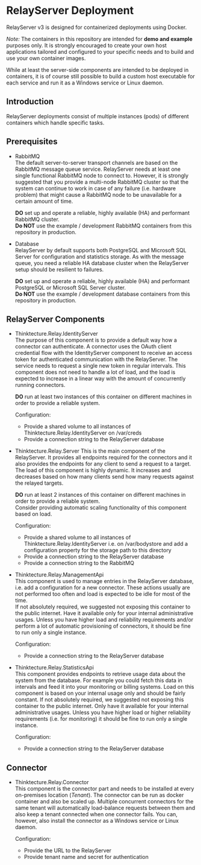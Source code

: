 # RelayServer Deployment

RelayServer v3 is designed for containerized deployments using Docker.

_Note:_ The containers in this repository are intended for **demo and example** purposes only. It is strongly
encouraged to create your own host applications tailored and configured to your specific needs and to build and use
your own container images.

While at least the server-side components are intended to be deployed in containers, it is of course still possible
to build a custom host executable for each service and run it as a Windows service or Linux daemon.

## Introduction

RelayServer deployments consist of multiple instances (pods) of different containers which handle specific tasks.

## Prerequisites

* RabbitMQ  
  The default server-to-server transport channels are based on the RabbitMQ message queue service. RelayServer needs
  at least one single functional RabbitMQ node to connect to. However, it is strongly suggested that you provide a
  multi-node RabbitMQ cluster so that the system can continue to work in case of any failure (i.e. hardware problem)
  that might cause a RabbitMQ node to be unavailable for a certain amount of time.

  **DO** set up and operate a reliable, highly available (HA) and performant RabbitMQ cluster.  
  **Do NOT** use the example / development RabbitMQ containers from this repository in production.
* Database  
  RelayServer by default supports both PostgreSQL and Microsoft SQL Server for configuration and statistics storage.
  As with the message queue, you need a reliable HA database cluster when the RelayServer setup should be resilient
  to failures.

  **DO** set up and operate a reliable, highly available (HA) and performant PostgreSQL or Microsoft SQL Server
  cluster.  
  **Do NOT** use the example / development database containers from this repository in production.

## RelayServer Components

* Thinktecture.Relay.IdentityServer  
  The purpose of this component is to provide a default way how a connector can authenticate. A connector uses the
  OAuth client credential flow with the IdentityServer component to receive an access token for authenticated
  communication with the RelayServer. The service needs to request a single new token in regular intervals. This
  component does not need to handle a lot of load, and the load is expected to increase in a linear way with the
  amount of concurrently running connectors.  
  
  **DO** run at least two instances of this container on different machines in order to provide a reliable system.

  Configuration:
  * Provide a shared volume to all instances of Thinktecture.Relay.IdentityServer on /var/creds
  * Provide a connection string to the RelayServer database 

* Thinktecture.Relay.Server
  This is the main component of the RelayServer. It provides all endpoints required for the connectors and it also
  provides the endpoints for any client to send a request to a target. The load of this component is highly dynamic.
  It increases and decreases based on how many clients send how many requests against the relayed targets.
  
  **DO** run at least 2 instances of this container on different machines in order to provide a reliable system.  
  Consider providing automatic scaling functionality of this component based on load.

  Configuration:
  * Provide a shared volume to all instances of Thinktecture.Relay.IdentityServer i.e. on /var/bodystore and add a
    configuration property for the storage path to this directory
  * Provide a connection string to the RelayServer database 
  * Provide a connection string to the RabbitMQ

* Thinktecture.Relay.ManagementApi  
  This component is used to manage entries in the RelayServer database, i.e. add a configuration for a new connector.
  These actions usually are not performed too often and load is expected to be idle for most of the time.  
  If not absolutely required, we suggested not exposing this container to the public internet. Have it available only
  for your internal administrative usages. Unless you have higher load and reliability requirements and/or perform a
  lot of automatic provisioning of connectors, it should be fine to run only a single instance.
  
  Configuration:
  * Provide a connection string to the RelayServer database 

* Thinktecture.Relay.StatisticsApi  
  This component provides endpoints to retrieve usage data about the system from the database. For example you could
  fetch this data in intervals and feed it into your monitoring or billing systems. Load on this component is based
  on your internal usage only and should be fairly constant.
  If not absolutely required, we suggested not exposing this container to the public internet. Only have it available
  for your internal administrative usages. Unless you have higher load or higher reliability requirements
  (i.e. for monitoring) it should be fine to run only a single instance.

  Configuration:
  * Provide a connection string to the RelayServer database 

## Connector

* Thinktecture.Relay.Connector  
  This component is the connector part and needs to be installed at every on-premises location (_Tenant_). The
  connector can be run as docker container and also be scaled up. Multiple concurrent connectors for the same tenant
  will automatically load-balance requests between them and also keep a tenant connected when one connector fails.
  You can, however, also install the connector as a Windows service or Linux daemon.

  Configuration:
  * Provide the URL to the RelayServer
  * Provide tenant name and secret for authentication
